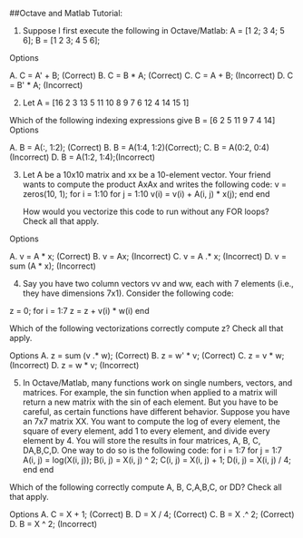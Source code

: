 ##Octave and Matlab Tutorial:

1. Suppose I first execute the following in Octave/Matlab:
	A = [1 2; 3 4; 5 6];
	B = [1 2 3; 4 5 6];

Options

A. C = A' + B; (Correct)
B. C = B * A; (Correct)
C. C = A + B; (Incorrect)
D. C = B' * A; (Incorrect)

2. Let A = 
[16 2 3 13
5 11 10 8
9 7 6 12
4 14 15 1]

Which of the following indexing expressions give 
B = 
[6 2
5 11
9 7
4 14]
Options

A. B = A(:, 1:2); (Correct)
B. B = A(1:4, 1:2)(Correct);
C. B = A(0:2, 0:4)(Incorrect)
D. B = A(1:2, 1:4);(Incorrect)

3. Let A be a 10x10 matrix and xx be a 10-element vector. Your friend wants to compute the product AxAx and writes the following code:
	v = zeros(10, 1);
	for i = 1:10
		for j = 1:10
			v(i) = v(i) + A(i, j) * x(j);
		end
	end
	
	How would you vectorize this code to run without any FOR loops? Check all that apply.
	
Options

A. v = A * x;   	(Correct)
B. v = Ax; 			(Incorrect)
C. v = A .* x;  	(Incorrect)
D. v = sum (A * x); (Incorrect)

4. Say you have two column vectors vv and ww, each with 7 elements (i.e., they have dimensions 7x1). Consider the following  code:

z = 0;
for i = 1:7
  z = z + v(i) * w(i)
end

Which of the following vectorizations correctly compute z? Check all that apply.

Options
A. z = sum (v .* w); (Correct)
B. z = w' * v; (Correct)
C. z = v * w; (Incorrect)
D. z = w * v; (Incorrect)


5. In Octave/Matlab, many functions work on single numbers, vectors, and matrices. For example, the sin function when applied to a matrix will return a new matrix with the sin of each element. But you have to be careful, as certain functions have different behavior. Suppose you have an 7x7 matrix XX. You want to compute the log of every element, the square of every element, add 1 to every element, and divide every element by 4. You will store the results in four matrices, A, B, C, DA,B,C,D. One way to do so is the following code:
for i = 1:7
  for j = 1:7
    A(i, j) = log(X(i, j));
    B(i, j) = X(i, j) ^ 2;
    C(i, j) = X(i, j) + 1;
    D(i, j) = X(i, j) / 4;
  end
end

Which of the following correctly compute A, B, C,A,B,C, or DD? Check all that apply. 

Options
A. C = X + 1; (Correct)
B. D = X / 4; (Correct)
C. B = X .^ 2; (Correct)
D. B = X ^ 2; (Incorrect)